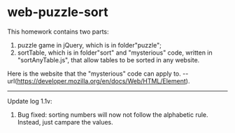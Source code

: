 # web-puzzle-sort
This homework contains two parts:
  1. puzzle game in jQuery, which is in folder"puzzle";
  2. sortTable, which is in folder"sort" and "mysterious" code, written in "sortAnyTable.js", that allow tables to be sorted in any website.

Here is the website that the "mysterious" code can apply to.
--url(https://developer.mozilla.org/en/docs/Web/HTML/Element).

------------------------------------------------------------
Update log 1.1v:
  1. Bug fixed: sorting numbers will now not follow the alphabetic rule. Instead, just campare the values.